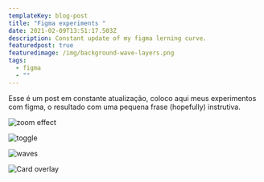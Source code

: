 ```yaml
---
templateKey: blog-post
title: "Figma experiments "
date: 2021-02-09T13:51:17.503Z
description: Constant update of my figma lerning curve.
featuredpost: true
featuredimage: /img/background-wave-layers.png
tags:
  - figma
  - ""
---
```



Esse é um post em constante atualização, coloco aqui meus experimentos com figma, o resultado com uma pequena frase (hopefully) instrutiva.

![zoom effect](/img/mask-zoom-effect.png "Zoom effect.")



![toggle](/img/toggle-element.png "Liquid toggle.")

![waves](/img/background-wave-layers.png "Waves Effect.")

![Card overlay](/img/blur-card.png "Blur is everything.")